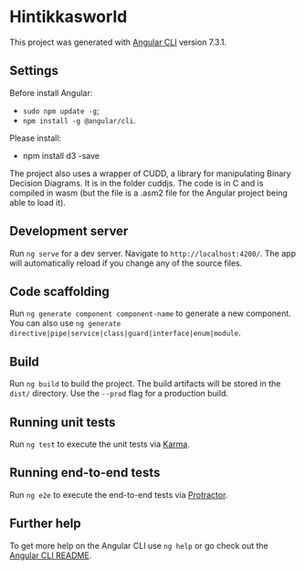 # Hintikkasworld

This project was generated with [Angular CLI](https://github.com/angular/angular-cli) version 7.3.1.


## Settings


Before install Angular:
- `sudo npm update -g`;
- `npm install -g @angular/cli`.

Please install:
- npm install d3 -save

The project also uses a wrapper of CUDD, a library for manipulating Binary Decision Diagrams. It is in the folder cuddjs. The code is in C and is compiled in wasm (but the file is a .asm2 file for the Angular project being able to load it).

## Development server

Run `ng serve` for a dev server. Navigate to `http://localhost:4200/`. The app will automatically reload if you change any of the source files.

## Code scaffolding

Run `ng generate component component-name` to generate a new component. You can also use `ng generate directive|pipe|service|class|guard|interface|enum|module`.

## Build

Run `ng build` to build the project. The build artifacts will be stored in the `dist/` directory. Use the `--prod` flag for a production build.

## Running unit tests

Run `ng test` to execute the unit tests via [Karma](https://karma-runner.github.io).

## Running end-to-end tests

Run `ng e2e` to execute the end-to-end tests via [Protractor](http://www.protractortest.org/).

## Further help

To get more help on the Angular CLI use `ng help` or go check out the [Angular CLI README](https://github.com/angular/angular-cli/blob/master/README.md).
